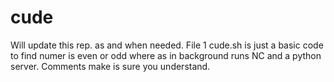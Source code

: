 # cude
Will update this rep. as and when needed.
File 1 cude.sh is just a basic code to find numer is even or odd where as in background runs NC and a python server.
Comments make is sure you understand.
###
